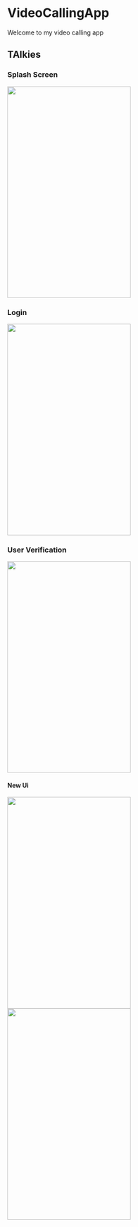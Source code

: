 # VideoCallingApp
Welcome to my video calling app
<h2>TAlkies</h2>
<h3>Splash Screen </h3>
  
  
<img src="https://user-images.githubusercontent.com/83058841/123665416-e3c39e80-d855-11eb-8283-cbee98d4ca0a.png" width="280" height="480">


<h3> Login  </h3>
<img src="https://user-images.githubusercontent.com/83058841/123665257-bd056800-d855-11eb-8f50-69044559446e.png" width="280" height="480">

<h3> User Verification </h3>

<img src="https://user-images.githubusercontent.com/83058841/123664778-48322e00-d855-11eb-9861-2a80c2f35d67.png" width="280" height="480">

<h4> New Ui </h4>
<img src="https://user-images.githubusercontent.com/83058841/123797734-1e841000-d904-11eb-8c08-b494294819bd.png" width="280" height="480">

<img src="https://user-images.githubusercontent.com/83058841/123797769-280d7800-d904-11eb-9ab7-e3b8205c7b8d.png" width="280" height="480">
